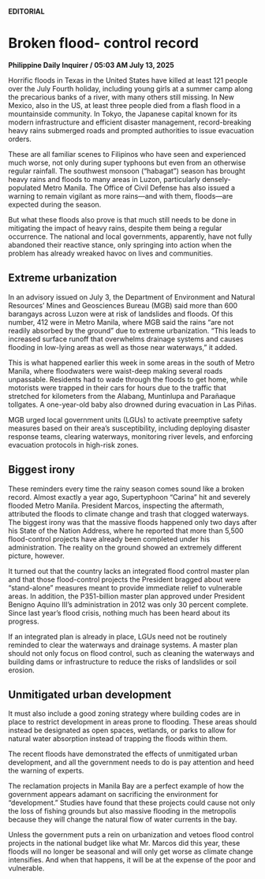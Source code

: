 **EDITORIAL**

# Broken flood- control record

****Philippine Daily Inquirer / 05:03 AM July 13, 2025****

Horrific floods in Texas in the United States have killed at least 121 people over the July Fourth holiday, including young girls at a summer camp along the precarious banks of a river, with many others still missing. In New Mexico, also in the US, at least three people died from a flash flood in a mountainside community. In Tokyo, the Japanese capital known for its modern infrastructure and efficient disaster management, record-breaking heavy rains submerged roads and prompted authorities to issue evacuation orders.

These are all familiar scenes to Filipinos who have seen and experienced much worse, not only during super typhoons but even from an otherwise regular rainfall. The southwest monsoon (“habagat”) season has brought heavy rains and floods to many areas in Luzon, particularly densely-populated Metro Manila. The Office of Civil Defense has also issued a warning to remain vigilant as more rains—and with them, floods—are expected during the season.

But what these floods also prove is that much still needs to be done in mitigating the impact of heavy rains, despite them being a regular occurrence. The national and local governments, apparently, have not fully abandoned their reactive stance, only springing into action when the problem has already wreaked havoc on lives and communities.

## Extreme urbanization

In an advisory issued on July 3, the Department of Environment and Natural Resources’ Mines and Geosciences Bureau (MGB) said more than 600 barangays across Luzon were at risk of landslides and floods. Of this number, 412 were in Metro Manila, where MGB said the rains “are not readily absorbed by the ground” due to extreme urbanization. “This leads to increased surface runoff that overwhelms drainage systems and causes flooding in low-lying areas as well as those near waterways,” it added.

This is what happened earlier this week in some areas in the south of Metro Manila, where floodwaters were waist-deep making several roads unpassable. Residents had to wade through the floods to get home, while motorists were trapped in their cars for hours due to the traffic that stretched for kilometers from the Alabang, Muntinlupa and Parañaque tollgates. A one-year-old baby also drowned during evacuation in Las Piñas.

MGB urged local government units (LGUs) to activate preemptive safety measures based on their area’s susceptibility, including deploying disaster response teams, clearing waterways, monitoring river levels, and enforcing evacuation protocols in high-risk zones.

## Biggest irony

These reminders every time the rainy season comes sound like a broken record. Almost exactly a year ago, Supertyphoon “Carina” hit and severely flooded Metro Manila. President Marcos, inspecting the aftermath, attributed the floods to climate change and trash that clogged waterways. The biggest irony was that the massive floods happened only two days after his State of the Nation Address, where he reported that more than 5,500 flood-control projects have already been completed under his administration. The reality on the ground showed an extremely different picture, however.

It turned out that the country lacks an integrated flood control master plan and that those flood-control projects the President bragged about were “stand-alone” measures meant to provide immediate relief to vulnerable areas. In addition, the P351-billion master plan approved under President Benigno Aquino III’s administration in 2012 was only 30 percent complete. Since last year’s flood crisis, nothing much has been heard about its progress.

If an integrated plan is already in place, LGUs need not be routinely reminded to clear the waterways and drainage systems. A master plan should not only focus on flood control, such as cleaning the waterways and building dams or infrastructure to reduce the risks of landslides or soil erosion.

## Unmitigated urban development

It must also include a good zoning strategy where building codes are in place to restrict development in areas prone to flooding. These areas should instead be designated as open spaces, wetlands, or parks to allow for natural water absorption instead of trapping the floods within them.

The recent floods have demonstrated the effects of unmitigated urban development, and all the government needs to do is pay attention and heed the warning of experts.

The reclamation projects in Manila Bay are a perfect example of how the government appears adamant on sacrificing the environment for “development.” Studies have found that these projects could cause not only the loss of fishing grounds but also massive flooding in the metropolis because they will change the natural flow of water currents in the bay.

Unless the government puts a rein on urbanization and vetoes flood control projects in the national budget like what Mr. Marcos did this year, these floods will no longer be seasonal and will only get worse as climate change intensifies. And when that happens, it will be at the expense of the poor and vulnerable.
